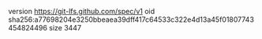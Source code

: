 version https://git-lfs.github.com/spec/v1
oid sha256:a77698204e3250bbeaea39dff417c64533c322e4d13a45f01807743454824496
size 3447
